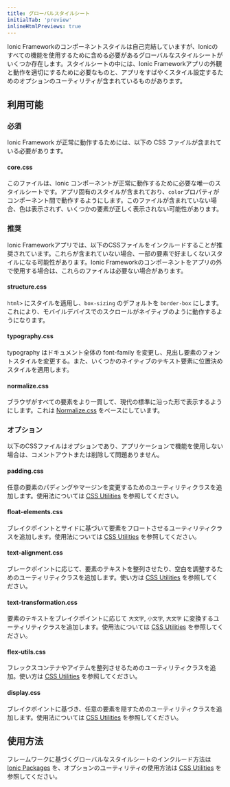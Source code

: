```yaml
---
title: グローバルスタイルシート
initialTab: 'preview'
inlineHtmlPreviews: true
---
```


<head>
  <title>グローバルスタイルシート: Styled CSS Component Options for Ionic Apps</title>
  <meta
    name="description"
    content="While Ionic component styles are self-contained, there are several global stylesheets and CSS options to include to utilize all features. Read to learn more."
  />
</head>

Ionic Frameworkのコンポーネントスタイルは自己完結していますが、Ionicのすべての機能を使用するために含める必要があるグローバルなスタイルシートがいくつか存在します。スタイルシートの中には、Ionic Frameworkアプリの外観と動作を適切にするために必要なものと、アプリをすばやくスタイル設定するためのオプションのユーティリティが含まれているものがあります。

## 利用可能

### 必須

Ionic Framework が正常に動作するためには、以下の CSS ファイルが含まれている必要があります。

#### core.css

このファイルは、Ionic コンポーネントが正常に動作するために必要な唯一のスタイルシートです。アプリ固有のスタイルが含まれており、`color`プロパティがコンポーネント間で動作するようにします。このファイルが含まれていない場合、色は表示されず、いくつかの要素が正しく表示されない可能性があります。

### 推奨

Ionic Frameworkアプリでは、以下のCSSファイルをインクルードすることが推奨されています。これらが含まれていない場合、一部の要素で好ましくないスタイルになる可能性があります。Ionic Frameworkのコンポーネントをアプリの外で使用する場合は、これらのファイルは必要ない場合があります。

#### structure.css

`html>` にスタイルを適用し、`box-sizing` のデフォルトを `border-box` にします。これにより、モバイルデバイスでのスクロールがネイティブのように動作するようになります。

#### typography.css

typography はドキュメント全体の font-family を変更し、見出し要素のフォントスタイルを変更する。また、いくつかのネイティブのテキスト要素に位置決めスタイルを適用します。

#### normalize.css

ブラウザがすべての要素をより一貫して、現代の標準に沿った形で表示するようにします。これは [Normalize.css](https://necolas.github.io/normalize.css/) をベースにしています。

### オプション

以下のCSSファイルはオプションであり、アプリケーションで機能を使用しない場合は、コメントアウトまたは削除して問題ありません。

#### padding.css

任意の要素のパディングやマージンを変更するためのユーティリティクラスを追加します。使用法については [CSS Utilities](css-utilities.md#content-space) を参照してください。

#### float-elements.css

ブレイクポイントとサイドに基づいて要素をフロートさせるユーティリティクラスを追加します。使用法については [CSS Utilities](css-utilities.md#element-placement) を参照してください。

#### text-alignment.css

ブレークポイントに応じて、要素のテキストを整列させたり、空白を調整するためのユーティリティクラスを追加します。使い方は [CSS Utilities](css-utilities.md#text-alignment) を参照してください。

#### text-transformation.css

要素のテキストをブレイクポイントに応じて `大文字`, `小文字`, `大文字` に変換するユーティリティクラスを追加します。使用法については [CSS Utilities](css-utilities.md#text-transformation) を参照してください。

#### flex-utils.css

フレックスコンテナやアイテムを整列させるためのユーティリティクラスを追加。使い方は [CSS Utilities](css-utilities.md#flex-properties) を参照してください。

#### display.css

ブレイクポイントに基づき、任意の要素を隠すためのユーティリティクラスを追加します。使用法については [CSS Utilities](css-utilities.md#element-display) を参照してください。

## 使用方法

フレームワークに基づくグローバルなスタイルシートのインクルード方法は [Ionic Packages](../intro/cdn.md) を、オプションのユーティリティの使用方法は [CSS Utilities](css-utilities.md) を参照してください。
